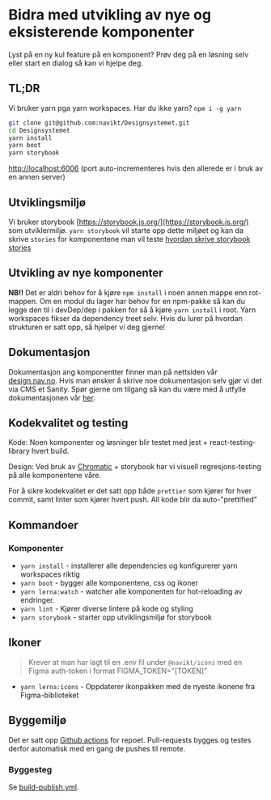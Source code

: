 # Bidra med utvikling av nye og eksisterende komponenter

Lyst på en ny kul feature på en komponent? Prøv deg på en løsning selv eller start en dialog så kan vi hjelpe deg.

## TL;DR

Vi bruker yarn pga yarn workspaces. Har du ikke yarn? `npm i -g yarn`

```sh
git clone git@github.com:navikt/Designsystemet.git
cd Designsystemet
yarn install
yarn boot
yarn storybook
```

[http://localhost:6006](http://localhost:6006) (port auto-incrementeres hvis den allerede er i bruk av en annen server)

## Utviklingsmiljø

Vi bruker storybook [https://storybook.js.org/](https://storybook.js.org/) som utviklermiljø.
`yarn storybook` vil starte opp dette miljøet og kan da skrive `stories` for komponentene man vil teste [hvordan skrive storybook stories](https://storybook.js.org/docs/react/writing-stories/introduction)

## Utvikling av nye komponenter

**NB!!** Det er aldri behov for å kjøre `npm install` i noen annen mappe enn rot-mappen.
Om en modul du lager har behov for en npm-pakke så kan du legge den til i devDep/dep i pakken for så å kjøre `yarn install` i root. Yarn workspaces fikser da dependency treet selv. Hvis du lurer på hvordan strukturen er satt opp, så hjelper vi deg gjerne!

## Dokumentasjon

Dokumentasjon ang komponentter finner man på nettsiden vår [design.nav.no](https://design.nav.no/). Hvis man ønsker å skrive noe dokumentasjon selv gjør vi det via CMS et Sanity. Spør gjerne om tilgang så kan du være med å utfylle dokumentasjonen vår [her](https://verktoykasse.sanity.studio/).

## Kodekvalitet og testing

Kode: Noen komponenter og løsninger blir testet med jest + react-testing-library hvert build.

Design: Ved bruk av [Chromatic](https://www.chromatic.com/) + storybook har vi visuell regresjons-testing på alle komponentene våre.

For å sikre kodekvalitet er det satt opp både `prettier` som kjører for hver commit, samt linter som kjører hvert push. All kode blir da auto-"prettified"

## Kommandoer

### Komponenter

- `yarn install` - installerer alle dependencies og konfigurerer yarn workspaces riktig
- `yarn boot` - bygger alle komponentene, css og ikoner
- `yarn lerna:watch` - watcher alle komponenten for hot-reloading av endringer.
- `yarn lint` - Kjører diverse lintere på kode og styling
- `yarn storybook` - starter opp utviklingsmiljø for storybook

## Ikoner

> Krever at man har lagt til en .env fil under `@navikt/icons` med en Figma auth-token i format FIGMA_TOKEN="[TOKEN]"

- `yarn lerna:icons` - Oppdaterer ikonpakken med de nyeste ikonene fra Figma-biblioteket

## Byggemiljø

Det er satt opp [Github actions](https://github.com/navikt/Designsystemet/actions) for repoet.
Pull-requests bygges og testes derfor automatisk med en gang de pushes til remote.

### Byggesteg

Se [build-publish.yml](https://github.com/navikt/Designsystemet/blob/master/.github/workflows/build-publish.yml).
